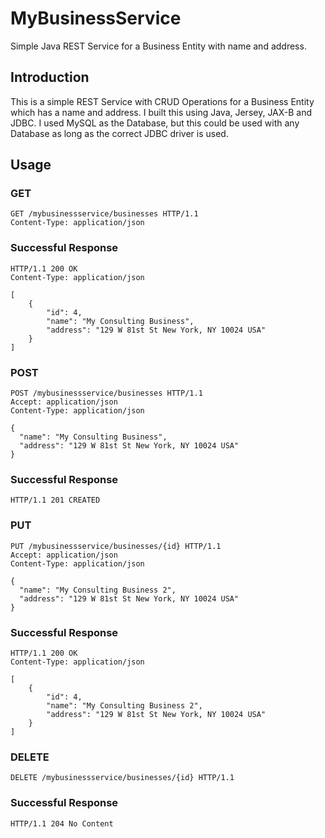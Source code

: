 # MyBusinessService
Simple Java REST Service for a Business Entity with name and address. 

<h2>Introduction</h2>
This is a simple REST Service with CRUD Operations for a Business Entity which has a name and address. I built this using Java, Jersey, JAX-B and JDBC. I used MySQL as the Database, but this could be used with any Database as long as the correct JDBC driver is used.

<h2>Usage</h2>
<h3>GET</h3>

```
GET /mybusinessservice/businesses HTTP/1.1
Content-Type: application/json
```

<h3>Successful Response</h3>

```
HTTP/1.1 200 OK
Content-Type: application/json

[
    {
        "id": 4,
        "name": "My Consulting Business",
        "address": "129 W 81st St New York, NY 10024 USA"
    }
]
```

<h3>POST</h3>

```
POST /mybusinessservice/businesses HTTP/1.1
Accept: application/json
Content-Type: application/json

{
  "name": "My Consulting Business",
  "address": "129 W 81st St New York, NY 10024 USA"
}
```

<h3>Successful Response</h3>

`HTTP/1.1 201 CREATED`

<h3>PUT</h3>

```
PUT /mybusinessservice/businesses/{id} HTTP/1.1
Accept: application/json
Content-Type: application/json

{
  "name": "My Consulting Business 2",
  "address": "129 W 81st St New York, NY 10024 USA"
}
```

<h3>Successful Response</h3>

```
HTTP/1.1 200 OK
Content-Type: application/json

[
    {
        "id": 4,
        "name": "My Consulting Business 2",
        "address": "129 W 81st St New York, NY 10024 USA"
    }
]
```

<h3>DELETE</h3>

`DELETE /mybusinessservice/businesses/{id} HTTP/1.1`

<h3>Successful Response</h3>

`HTTP/1.1 204 No Content`
